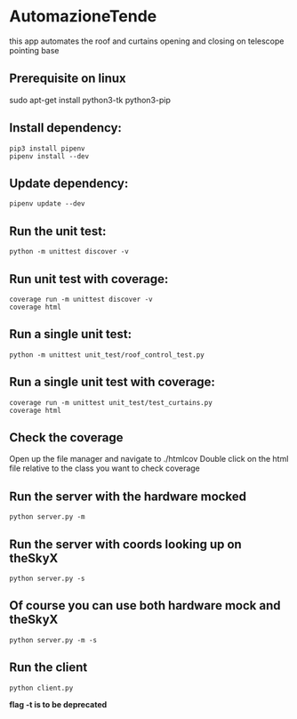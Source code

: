 # AutomazioneTende
this app automates the roof and curtains opening and closing on telescope pointing base

## Prerequisite on linux
sudo apt-get install python3-tk python3-pip

## Install dependency:

```
pip3 install pipenv
pipenv install --dev
```

## Update dependency:

```
pipenv update --dev
```

## Run the unit test:

```
python -m unittest discover -v
```

## Run unit test with coverage:

```
coverage run -m unittest discover -v
coverage html
```

## Run a single unit test:

```
python -m unittest unit_test/roof_control_test.py
```

## Run a single unit test with coverage:

```
coverage run -m unittest unit_test/test_curtains.py
coverage html
```

## Check the coverage
Open up the file manager and navigate to  ./htmlcov
Double click on the html file relative to the class you want to check coverage

## Run the server with the hardware mocked

```
python server.py -m
```

## Run the server with coords looking up on theSkyX

```
python server.py -s
```

## Of course you can use both hardware mock and theSkyX

```
python server.py -m -s
```

## Run the client ##

```
python client.py
```

**flag -t is to be deprecated**
